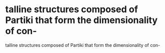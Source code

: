 # talline structures composed of Partiki that form the dimensionality of con-

talline structures composed of Partiki that form the dimensionality of con-